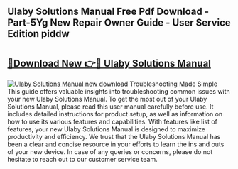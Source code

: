 ## Ulaby Solutions Manual Free Pdf Download - Part-5Yg New Repair Owner Guide - User Service Edition piddw

# <h2><a href="http://bc64689.oget.top/?id=Ulaby+Solutions+Manual">🔗Download New 👉🔴 Ulaby Solutions Manual</a></h2>

[![Ulaby Solutions Manual new download](https://i.imgur.com/5g1atiW.png)](http://bc64689.oget.top/?id=Ulaby+Solutions+Manual)
Troubleshooting Made Simple This guide offers valuable insights into troubleshooting common issues with your new Ulaby Solutions Manual. To get the most out of your Ulaby Solutions Manual, please read this user manual carefully before use. It includes detailed instructions for product setup, as well as information on how to use its various features and capabilities. With features like list of features, your new Ulaby Solutions Manual is designed to maximize productivity and efficiency. We trust that the Ulaby Solutions Manual has been a clear and concise resource in your efforts to learn the ins and outs of your new device. In case of any queries or concerns, please do not hesitate to reach out to our customer service team.
